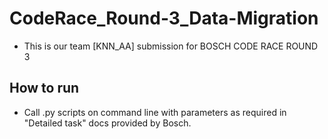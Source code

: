# CodeRace_Round-3_Data-Migration
- This is our team [KNN_AA] submission for BOSCH CODE RACE ROUND 3
## How to run
- Call .py scripts on command line with parameters as required in "Detailed task" docs provided by Bosch.
